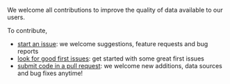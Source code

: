We welcome all contributions to improve the quality of data available to our users. 

To contribute,

* [start an issue](https://github.com/starschema/COVID-19-data/issues/new/choose): we welcome suggestions, feature requests and bug reports
* [look for good first issues](https://github.com/starschema/COVID-19-data/issues?q=is%3Aopen+is%3Aissue+label%3A%22good+first+issue%22): get started with some great first issues
* [submit code in a pull request](https://github.com/starschema/COVID-19-data/compare): we welcome new additions, data sources and bug fixes anytime!
